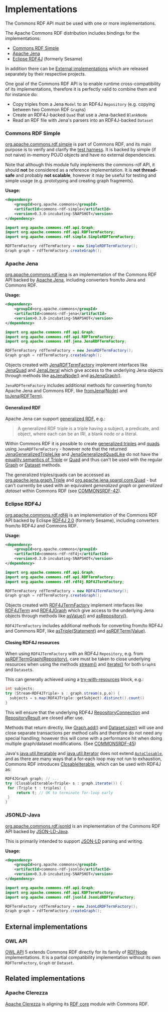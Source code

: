 <!--

    Licensed to the Apache Software Foundation (ASF) under one
    or more contributor license agreements. See the NOTICE file
    distributed with this work for additional information
    regarding copyright ownership. The ASF licenses this file
    to you under the Apache License, Version 2.0 (the
    "License"); you may not use this file except in compliance
    with the License.  You may obtain a copy of the License at

        http://www.apache.org/licenses/LICENSE-2.0

    Unless required by applicable law or agreed to in writing, software
    distributed under the License is distributed on an "AS IS" BASIS,
    WITHOUT WARRANTIES OR CONDITIONS OF ANY KIND, either express or implied.
    See the License for the specific language governing permissions and
    limitations under the License.

-->

# Implementations

The Commons RDF API must be used with one or more
implementations.

The Apache Commons RDF distribution includes bindings for the implementations:

* [Commons RDF Simple](#Commons_RDF_Simple)
* [Apache Jena](#Apache_Jena)
* [Eclipse RDF4J](#Eclipse_RDF4J) (formerly Sesame)

In addition there can be [External implementations](#External-implementations)
which are released separately by their respective projects.

One goal of the Commons RDF API is to enable runtime cross-compatibility
of its implementations, therefore it is perfectly valid to combine them
and for instance do:

* Copy triples from a Jena `Model` to an RDF4J `Repository`  (e.g. copying between two Common RDF `Graph`s)
* Create an RDF4J-backed `Quad` that use a Jena-backed `BlankNode`
* Read an RDF file with Jena's parsers into an RDF4J-backed `Dataset`


### Commons RDF Simple

[org.apache.commons.rdf.simple](apidocs/org/apache/commons/rdf/simple/package-summary.html)
is part of Commons RDF, and its main purpose is to verify and
clarify the [test harness](testapidocs/org/apache/commons/rdf/api/package-summary.html).
It is backed by simple (if not naive) in-memory POJO objects and have no external
dependencies.

Note that although this module fully implements the commons-rdf API, it should
**not** be considered as a reference implementation. It is **not thread-safe** and
probably **not scalable**, however it may be useful for testing and simple
usage (e.g. prototyping and creating graph fragments).

**Usage:**

```xml
<dependency>
    <groupId>org.apache.commons</groupId>
    <artifactId>commons-rdf-simple</artifactId>
    <version>0.3.0-incubating-SNAPSHOT</version>
</dependency>
```

```java
import org.apache.commons.rdf.api.Graph;
import org.apache.commons.rdf.api.RDFTermFactory;
import org.apache.commons.rdf.simple.SimpleRDFTermFactory;

RDFTermFactory rdfTermFactory = new SimpleRDFTermFactory();
Graph graph = rdfTermFactory.createGraph();
```

### Apache Jena

[org.apache.commons.rdf.jena](apidocs/org/apache/commons/rdf/jena/package-summary.html) is an implementation of the Commons RDF API backed by [Apache Jena](http://jena.apache.org/), including converters from/to Jena and Commons RDF.


**Usage:**

```xml
<dependency>
    <groupId>org.apache.commons</groupId>
    <artifactId>commons-rdf-jena</artifactId>
    <version>0.3.0-incubating-SNAPSHOT</version>
</dependency>
```

```java
import org.apache.commons.rdf.api.Graph;
import org.apache.commons.rdf.api.RDFTermFactory;
import org.apache.commons.rdf.jena.JenaRDFTermFactory;

RDFTermFactory rdfTermFactory = new JenaRDFTermFactory();
Graph graph = rdfTermFactory.createGraph();
```

Objects created with  [JenaRDFTermFactory](apidocs/org/apache/commons/rdf/jena/JenaRDFTermFactory.html) implement interfaces like [JenaQuad](apidocs/org/apache/commons/rdf/jena/JenaQuad.html) and [JenaLiteral](apidocs/org/apache/commons/rdf/jena/JenaLiteral.html) which give access to the underlying Jena objects through methods like [asJenaNode()](apidocs/org/apache/commons/rdf/jena/JenaRDFTerm.html#asJenaNode--) and [asJenaGraph()](apidocs/org/apache/commons/rdf/jena/JenaGraph.html#asJenaGraph--).

`JenaRDFTermFactory` includes additional methods for converting from/to Apache Jena and Commons RDF, like [fromJena(Node)](apidocs/org/apache/commons/rdf/jena/JenaRDFTermFactory.html#fromJena-org.apache.jena.graph.Node-) and [toJena(RDFTerm)](apidocs/org/apache/commons/rdf/jena/JenaRDFTermFactory.html#toJena-org.apache.commons.rdf.api.RDFTerm-).

#### Generalized RDF

Apache Jena can support [generalized RDF](https://www.w3.org/TR/rdf11-concepts/#section-generalized-rdf), e.g.:

> A generalized RDF triple is a triple having a subject, a predicate, and object, where each can be an IRI, a blank node or a literal.

Within Commons RDF it is possible to create [generalized triples](apidocs/org/apache/commons/rdf/jena/JenaRDFTermFactory.html#createGeneralizedTriple-org.apache.commons.rdf.api.RDFTerm-org.apache.commons.rdf.api.RDFTerm-org.apache.commons.rdf.api.RDFTerm-) and [quads](apidocs/org/apache/commons/rdf/jena/JenaRDFTermFactory.html#createGeneralizedQuad-org.apache.commons.rdf.api.RDFTerm-org.apache.commons.rdf.api.RDFTerm-org.apache.commons.rdf.api.RDFTerm-org.apache.commons.rdf.api.RDFTerm-) using `JenaRDFTermFactory` - however note that the returned [JenaGeneralizedTripleLike](apidocs/org/apache/commons/rdf/jena/JenaGeneralizedTripleLike.html) and
[JenaGeneralizedQuadLike](apidocs/org/apache/commons/rdf/jena/JenaGeneralizedQuadLike.html)
 do not have the [equality semantics of Triple](apidocs/org/apache/commons/rdf/api/Triple.html#equals-java.lang.Object-) or [Quad](apidocs/org/apache/commons/rdf/api/Quad.html#equals-java.lang.Object-) and thus can't be used with the regular [Graph](apidocs/org/apache/commons/rdf/api/Graph.html) or [Dataset](apidocs/org/apache/commons/rdf/api/Dataset.html) methods.

The generalized triples/quads can be accessed as [org.apache.jena.graph.Triple](https://jena.apache.org/documentation/javadoc/jena/org/apache/jena/graph/Triple.html) and [org.apache.jena.sparql.core.Quad](https://jena.apache.org/documentation/javadoc/arq/org/apache/jena/sparql/core/Quad.html) - but can't currently be used with an equivalent _generalized graph_ or _generalized dataset_ within Commons RDF (see [COMMONSRDF-42](https://issues.apache.org/jira/browse/COMMONSRDF-42)).

### Eclipse RDF4J

[org.apache.commons.rdf.rdf4j](apidocs/org/apache/commons/rdf/rdf4j/package-summary.html) is an implementation of the Commons RDF API backed by Eclispe [RDF4J 2.0](http://rdf4j.org/) (formerly Sesame), including converters from/to RDF4J and Commons RDF.

**Usage:**

```xml
<dependency>
    <groupId>org.apache.commons</groupId>
    <artifactId>commons-rdf-rdf4j</artifactId>
    <version>0.3.0-incubating-SNAPSHOT</version>
</dependency>
```

```java
import org.apache.commons.rdf.api.Graph;
import org.apache.commons.rdf.api.RDFTermFactory;
import org.apache.commons.rdf.rdf4j.RDF4JTermFactory;

RDFTermFactory rdfTermFactory = new RDF4JTermFactory();
Graph graph = rdfTermFactory.createGraph();
```

Objects created with  [RDF4JTermFactory](apidocs/org/apache/commons/rdf/rdf4j/RDF4JTermFactory.html) implement interfaces like [RDF4JTerm](apidocs/org/apache/commons/rdf/rdf4j/RDF4JTerm.html) and [RDF4JGraph](apidocs/org/apache/commons/rdf/rdf4j/RDF4JGraph.html) which give access to the underlying Jena objects through methods like [asValue()](apidocs/org/apache/commons/rdf/rdf4j/RDF4JTerm.html#asValue--) and [asRepository()](apidocs/org/apache/commons/rdf/rdf4j/RDF4JGraphLike.html#asRepository--).

`RDF4JTermFactory` includes additional methods for converting from/to RDF4J and Commons RDF, like [asTriple(Statement)](apidocs/org/apache/commons/rdf/rdf4j/RDF4JTermFactory.html#asTriple-org.eclipse.rdf4j.model.Statement-) and
[asRDFTerm(Value)](apidocs/org/apache/commons/rdf/rdf4j/RDF4JTermFactory.html#asRDFTerm-org.eclipse.rdf4j.model.Value-).

#### Closing RDF4J resources

When using `RDF4JTermFactory` with an RDF4J `Repository`, e.g. from [asRDFTermGraph(Repository)](apidocs/org/apache/commons/rdf/rdf4j/RDF4JTermFactory.html#asRDFTermGraph-org.eclipse.rdf4j.repository.Repository-org.apache.commons.rdf.rdf4j.RDF4JTermFactory.Option...-), care must be taken to close underlying resources when using the methods [stream()](apidocs/org/apache/commons/rdf/rdf4j/RDF4JGraph.html#stream--) and [iterate()](apidocs/org/apache/commons/rdf/rdf4j/RDF4JGraph.html#iterate--) for both `Graph`s and `Dataset`s.

This can generally achieved using a [try-with-resources](https://docs.oracle.com/javase/tutorial/essential/exceptions/tryResourceClose.html) block, e.g.:


```java
int subjects;
try (Stream<RDF4JTriple> s : graph.stream(s,p,o)) {
  subjects = s.map(RDF4JTriple::getSubject).distinct().count()
}
```

This will ensure that the underlying RDF4J [RepositoryConnection](http://rdf4j.org/javadoc/latest/org/eclipse/rdf4j/repository/RepositoryConnection.html) and [RepositoryResult](http://rdf4j.org/javadoc/latest/org/eclipse/rdf4j/repository/RepositoryResult.html)
are closed after use.

Methods that return directly, like
[Graph.add()](apidocs/org/apache/commons/rdf/api/Graph.html#add-org.apache.commons.rdf.api.Triple-)
and [Dataset.size()](apidocs/org/apache/commons/rdf/api/Dataset.html#size--)
will use and close separate transactions per method calls and therefore do not need any special handling; however this will come with a performance hit when doing multiple graph/dataset modifications. (See [COMMONSRDF-45](https://issues.apache.org/jira/browse/COMMONSRDF-45))

Java's [java.util.Iteratable](http://docs.oracle.com/javase/8/docs/api/java/lang/Iterable.html) and [java.util.Iterator](http://docs.oracle.com/javase/8/docs/api/java/util/Iterator.html) does not extend [`AutoClosable`](http://docs.oracle.com/javase/8/docs/api/java/lang/AutoCloseable.html), and as there are many ways that a for-each loop may not run to exhaustion, Commons RDF introduces [ClosableIterable](apidocs/org/apache/commons/rdf/rdf4j/ClosableIterable.html), which can be used with RDF4J as:

```java
RDF4JGraph graph; // ...
try (ClosableIterable<Triple> s : graph.iterate()) {
 for (Triple t : triples) {
     return t; // OK to terminate for-loop early
 }
}
```

### JSONLD-Java

[org.apache.commons.rdf.jsonld](apidocs/org/apache/commons/rdf/jsonld/package-summary.html) is an implementation of the Commons RDF API backed by [JSON-LD-Java](https://github.com/jsonld-java/jsonld-java).

This is primarily intended to support [JSON-LD](http://json-ld.org/) parsing and writing.

**Usage:**

```xml
<dependency>
    <groupId>org.apache.commons</groupId>
    <artifactId>commons-rdf-jsonld</artifactId>
    <version>0.3.0-incubating-SNAPSHOT</version>
</dependency>
```

```java
import org.apache.commons.rdf.api.Graph;
import org.apache.commons.rdf.api.RDFTermFactory;
import org.apache.commons.rdf.jsonld.JsonLdRDFTermFactory;

RDFTermFactory rdfTermFactory = new JsonLdRDFTermFactory();
Graph graph = rdfTermFactory.createGraph();
```

## External implementations


### OWL API

[OWL API](http://owlapi.sourceforge.net/) 5 extends Commons RDF
directly for its family of
[RDFNode](https://github.com/owlcs/owlapi/blob/version5/api/src/main/java/org/semanticweb/owlapi/io/RDFNode.java#L25)
implementations. It is a partial compatibility implementation without its own `RDFTermFactory`, `Graph` or `Dataset`.



## Related implementations

### Apache Clerezza

[Apache Clerezza](https://clerezza.apache.org/) is
aligning its [RDF core](https://github.com/apache/clerezza-rdf-core) module with Commons RDF.
